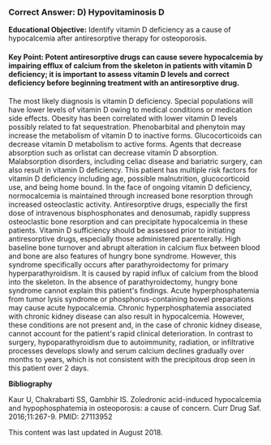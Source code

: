 
### Correct Answer: D) Hypovitaminosis D 

**Educational Objective:** Identify vitamin D deficiency as a cause of hypocalcemia after antiresorptive therapy for osteoporosis.

#### **Key Point:** Potent antiresorptive drugs can cause severe hypocalcemia by impairing efflux of calcium from the skeleton in patients with vitamin D deficiency; it is important to assess vitamin D levels and correct deficiency before beginning treatment with an antiresorptive drug.

The most likely diagnosis is vitamin D deficiency. Special populations will have lower levels of vitamin D owing to medical conditions or medication side effects. Obesity has been correlated with lower vitamin D levels possibly related to fat sequestration. Phenobarbital and phenytoin may increase the metabolism of vitamin D to inactive forms. Glucocorticoids can decrease vitamin D metabolism to active forms. Agents that decrease absorption such as orlistat can decrease vitamin D absorption. Malabsorption disorders, including celiac disease and bariatric surgery, can also result in vitamin D deficiency. This patient has multiple risk factors for vitamin D deficiency including age, possible malnutrition, glucocorticoid use, and being home bound. In the face of ongoing vitamin D deficiency, normocalcemia is maintained through increased bone resorption through increased osteoclastic activity. Antiresorptive drugs, especially the first dose of intravenous bisphosphonates and denosumab, rapidly suppress osteoclastic bone resorption and can precipitate hypocalcemia in these patients. Vitamin D sufficiency should be assessed prior to initiating antiresorptive drugs, especially those administered parenterally.
High baseline bone turnover and abrupt alteration in calcium flux between blood and bone are also features of hungry bone syndrome. However, this syndrome specifically occurs after parathyroidectomy for primary hyperparathyroidism. It is caused by rapid influx of calcium from the blood into the skeleton. In the absence of parathyroidectomy, hungry bone syndrome cannot explain this patient's findings.
Acute hyperphosphatemia from tumor lysis syndrome or phosphorus-containing bowel preparations may cause acute hypocalcemia. Chronic hyperphosphatemia associated with chronic kidney disease can also result in hypocalcemia. However, these conditions are not present and, in the case of chronic kidney disease, cannot account for the patient's rapid clinical deterioration.
In contrast to surgery, hypoparathyroidism due to autoimmunity, radiation, or infiltrative processes develops slowly and serum calcium declines gradually over months to years, which is not consistent with the precipitous drop seen in this patient over 2 days.

**Bibliography**

Kaur U, Chakrabarti SS, Gambhir IS. Zoledronic acid-induced hypocalcemia and hypophosphatemia in osteoporosis: a cause of concern. Curr Drug Saf. 2016;11:267-9. PMID: 27113952

This content was last updated in August 2018.